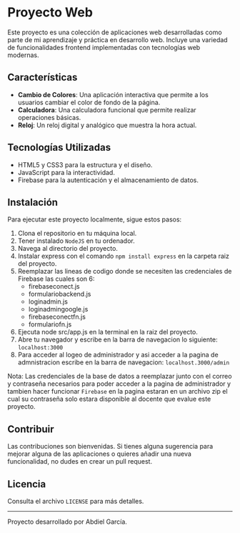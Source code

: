 # Proyecto Web

Este proyecto es una colección de aplicaciones web desarrolladas como parte de mi aprendizaje y práctica en desarrollo web. Incluye una variedad de funcionalidades frontend implementadas con tecnologías web modernas.

## Características

- **Cambio de Colores**: Una aplicación interactiva que permite a los usuarios cambiar el color de fondo de la página.
- **Calculadora**: Una calculadora funcional que permite realizar operaciones básicas.
- **Reloj**: Un reloj digital y analógico que muestra la hora actual.

## Tecnologías Utilizadas

- HTML5 y CSS3 para la estructura y el diseño.
- JavaScript para la interactividad.
- Firebase para la autenticación y el almacenamiento de datos.

## Instalación

Para ejecutar este proyecto localmente, sigue estos pasos:

1. Clona el repositorio en tu máquina local.
2. Tener instalado `NodeJS` en tu ordenador.
3. Navega al directorio del proyecto.
4. Instalar express con el comando `npm install express` en la carpeta raiz del proyecto.
5. Reemplazar las lineas de codigo donde se necesiten las credenciales de Firebase las cuales son 6:
   - firebaseconect.js
   - formulariobackend.js
   - loginadmin.js
   - loginadmingoogle.js
   - firebaseconectfn.js
   - formulariofn.js
7. Ejecuta node src/app.js en la terminal en la raiz del proyecto.
8. Abre tu navegador y escribe en la barra de navegacion lo siguiente: `localhost:3000`
9. Para acceder al logeo de administrador y asi acceder a la pagina de admnistracion escribe en la barra de navegacion: `localhost.3000/admin`

Nota: Las credenciales de la base de datos a reemplazar junto con el correo y contraseña necesarios para poder acceder a la pagina de administrador y tambien hacer funcionar `Firebase` en la pagina estaran en un archivo zip el cual su contraseña solo estara disponible al docente que evalue este proyecto.

## Contribuir

Las contribuciones son bienvenidas. Si tienes alguna sugerencia para mejorar alguna de las aplicaciones o quieres añadir una nueva funcionalidad, no dudes en crear un pull request.

## Licencia

Consulta el archivo `LICENSE` para más detalles.

---

Proyecto desarrollado por Abdiel García.
